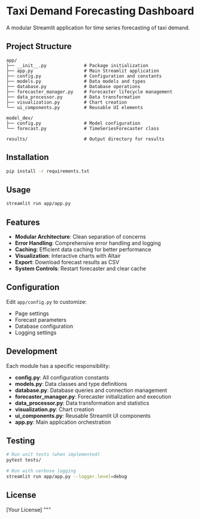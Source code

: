 # Taxi Demand Forecasting Dashboard

A modular Streamlit application for time series forecasting of taxi demand.

## Project Structure

```
app/
├── __init__.py              # Package initialization
├── app.py                   # Main Streamlit application
├── config.py                # Configuration and constants
├── models.py                # Data models and types
├── database.py              # Database operations
├── forecaster_manager.py    # Forecaster lifecycle management
├── data_processor.py        # Data transformation
├── visualization.py         # Chart creation
└── ui_components.py         # Reusable UI elements

model_dev/
├── config.py                # Model configuration
└── forecast.py              # TimeSeriesForecaster class

results/                     # Output directory for results
```

## Installation

```bash
pip install -r requirements.txt
```

## Usage

```bash
streamlit run app/app.py
```

## Features

- **Modular Architecture**: Clean separation of concerns
- **Error Handling**: Comprehensive error handling and logging
- **Caching**: Efficient data caching for better performance
- **Visualization**: Interactive charts with Altair
- **Export**: Download forecast results as CSV
- **System Controls**: Restart forecaster and clear cache

## Configuration

Edit `app/config.py` to customize:
- Page settings
- Forecast parameters
- Database configuration
- Logging settings

## Development

Each module has a specific responsibility:

- **config.py**: All configuration constants
- **models.py**: Data classes and type definitions
- **database.py**: Database queries and connection management
- **forecaster_manager.py**: Forecaster initialization and execution
- **data_processor.py**: Data transformation and statistics
- **visualization.py**: Chart creation
- **ui_components.py**: Reusable Streamlit UI components
- **app.py**: Main application orchestration

## Testing

```bash
# Run unit tests (when implemented)
pytest tests/

# Run with verbose logging
streamlit run app/app.py --logger.level=debug
```

## License

[Your License]
"""